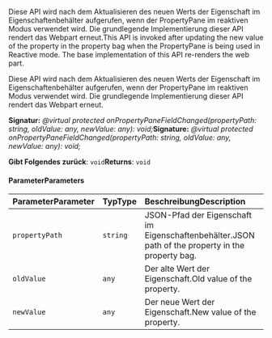 <span data-ttu-id="fe892-p101">Diese API wird nach dem Aktualisieren des neuen Werts der Eigenschaft im Eigenschaftenbehälter aufgerufen, wenn der PropertyPane im reaktiven Modus verwendet wird. Die grundlegende Implementierung dieser API rendert das Webpart erneut.</span><span class="sxs-lookup"><span data-stu-id="fe892-p101">This API is invoked after updating the new value of the property in the property bag when the PropertyPane is being used in Reactive mode. The base implementation of this API re-renders the web part.</span></span>




Diese API wird nach dem Aktualisieren des neuen Werts der Eigenschaft im Eigenschaftenbehälter aufgerufen, wenn der PropertyPane im reaktiven Modus verwendet wird. Die grundlegende Implementierung dieser API rendert das Webpart erneut.

<span data-ttu-id="fe892-104">**Signatur:** _@virtual protected onPropertyPaneFieldChanged(propertyPath: string, oldValue: any, newValue: any): void;_</span><span class="sxs-lookup"><span data-stu-id="fe892-104">**Signature:** _@virtual protected onPropertyPaneFieldChanged(propertyPath: string, oldValue: any, newValue: any): void;_</span></span>

<span data-ttu-id="fe892-105">**Gibt Folgendes zurück**: `void`</span><span class="sxs-lookup"><span data-stu-id="fe892-105">**Returns**: `void`</span></span>





#### <a name="parameters"></a><span data-ttu-id="fe892-106">Parameter</span><span class="sxs-lookup"><span data-stu-id="fe892-106">Parameters</span></span>


| <span data-ttu-id="fe892-107">Parameter</span><span class="sxs-lookup"><span data-stu-id="fe892-107">Parameter</span></span>    | <span data-ttu-id="fe892-108">Typ</span><span class="sxs-lookup"><span data-stu-id="fe892-108">Type</span></span>    | <span data-ttu-id="fe892-109">Beschreibung</span><span class="sxs-lookup"><span data-stu-id="fe892-109">Description</span></span> |
|:-------------|:---------------|:------------|
| `propertyPath`    | `string` | <span data-ttu-id="fe892-110">JSON-Pfad der Eigenschaft im Eigenschaftenbehälter.</span><span class="sxs-lookup"><span data-stu-id="fe892-110">JSON path of the property in the property bag.</span></span> |
| `oldValue`    | `any` | <span data-ttu-id="fe892-111">Der alte Wert der Eigenschaft.</span><span class="sxs-lookup"><span data-stu-id="fe892-111">Old value of the property.</span></span> |
| `newValue`    | `any` | <span data-ttu-id="fe892-112">Der neue Wert der Eigenschaft.</span><span class="sxs-lookup"><span data-stu-id="fe892-112">New value of the property.</span></span> |



